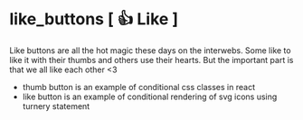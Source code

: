 # like_buttons [ 👍 Like ]

Like buttons are all the hot magic these days on the interwebs. Some like to like it with their thumbs and others use their hearts. But the important part is that we all like each other &lt;3

- thumb button is an example of conditional css classes in react
- like button is an example of conditional rendering of svg icons using turnery statement

